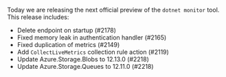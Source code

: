 Today we are releasing the next official preview of the `dotnet monitor` tool. This release includes:

- Delete endpoint on startup (#2178)
- Fixed memory leak in authentication handler (#2165)
- Fixed duplication of metrics (#2149)
- Add `CollectLiveMetrics` collection rule action (#2119)
- Update Azure.Storage.Blobs to 12.13.0 (#2218)
- Update Azure.Storage.Queues to 12.11.0 (#2218)
